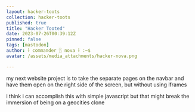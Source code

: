 ```yaml
---
layout: hacker-toots
collection: hacker-toots
published: true
title: "Hacker Tooted"
date: 2023-07-26T00:39:12Z
pinned: false
tags: [mastodon]
author: ⸸ commander ░ nova ⸸ :~$
avatar: /assets/media_attachments/hacker-nova.png

---
```


<p>my next website project is to take the separate pages on the navbar and have them open on the right side of the screen, but without using iframes</p><p>i think i can accomplish this with simple javascript but that might break the immersion of being on a geocities clone</p>


